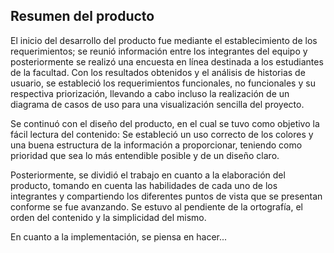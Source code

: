 ## Resumen del producto

El inicio del desarrollo del producto fue mediante el establecimiento de los requerimientos; se reunió información entre los integrantes del equipo y posteriormente se realizó una encuesta en línea destinada a los estudiantes de la facultad. Con los resultados obtenidos y el análisis de historias de usuario, se estableció los requerimientos funcionales, no funcionales y su respectiva priorización, llevando a cabo incluso la realización de un diagrama de casos de uso para una visualización sencilla del proyecto.

Se continuó con el diseño del producto, en el cual se tuvo como objetivo la fácil lectura del contenido: Se estableció un uso correcto de los colores y una buena estructura de la información a proporcionar, teniendo como prioridad que sea lo más entendible posible y de un diseño claro.

Posteriormente, se dividió el trabajo en cuanto a la elaboración del producto, tomando en cuenta las habilidades de cada uno de los integrantes y compartiendo los diferentes puntos de vista que se presentan conforme se fue avanzando. Se estuvo al pendiente de la ortografía, el orden del contenido y la simplicidad del mismo.

En cuanto a la implementación, se piensa en hacer...
